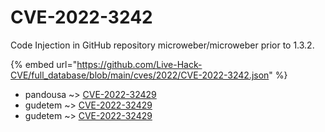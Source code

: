 # CVE-2022-3242

Code Injection in GitHub repository microweber/microweber prior to 1.3.2.

{% embed url="https://github.com/Live-Hack-CVE/full_database/blob/main/cves/2022/CVE-2022-3242.json" %}


* pandousa ~> [CVE-2022-32429](https://www.alice-snow.ru/2022/database/cve-2022-3242/cve-2022-32429-pandousa)
* gudetem ~> [CVE-2022-32429](https://www.alice-snow.ru/2022/database/cve-2022-3242/cve-2022-32429-gudetem)
* gudetem ~> [CVE-2022-32429](https://www.alice-snow.ru/2022/database/cve-2022-3242/cve-2022-32429-gudetem)